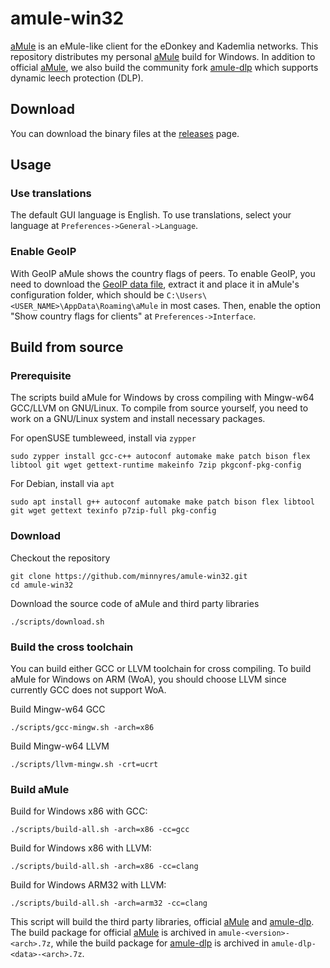 # amule-win32

[aMule](https://github.com/amule-project/amule) is an eMule-like client for the eDonkey and Kademlia networks. This repository distributes my personal [aMule](https://github.com/amule-project/amule) build for Windows. In addition to official [aMule](https://github.com/amule-project/amule), we also build the community fork [amule-dlp](https://github.com/persmule/amule-dlp) which supports dynamic leech protection (DLP).

## Download

You can download the binary files at the [releases](https://github.com/minnyres/amule-win32/releases/latest) page. 

## Usage

### Use translations

The default GUI language is English. To use translations, select your language at `Preferences->General->Language`.

### Enable GeoIP

With GeoIP aMule shows the country flags of peers. To enable GeoIP, you need to download the [GeoIP data file](https://mailfud.org/geoip-legacy/GeoIP.dat.gz), extract it and place it in aMule's configuration folder, which should be `C:\Users\<USER_NAME>\AppData\Roaming\aMule` in most cases. Then, enable the option "Show country flags for clients" at `Preferences->Interface`.

## Build from source

### Prerequisite

The scripts build aMule for Windows by cross compiling with Mingw-w64 GCC/LLVM on GNU/Linux. To compile from source yourself, you need to work on a GNU/Linux system and install necessary packages. 

For openSUSE tumbleweed, install via `zypper`

    sudo zypper install gcc-c++ autoconf automake make patch bison flex libtool git wget gettext-runtime makeinfo 7zip pkgconf-pkg-config

For Debian, install via `apt`

    sudo apt install g++ autoconf automake make patch bison flex libtool git wget gettext texinfo p7zip-full pkg-config

### Download

Checkout the repository

    git clone https://github.com/minnyres/amule-win32.git
    cd amule-win32
    
Download the source code of aMule and third party libraries

    ./scripts/download.sh
    
### Build the cross toolchain

You can build either GCC or LLVM toolchain for cross compiling. To build aMule for Windows on ARM (WoA), you should choose LLVM since currently GCC does not support WoA.

Build Mingw-w64 GCC

    ./scripts/gcc-mingw.sh -arch=x86
    
Build Mingw-w64 LLVM

    ./scripts/llvm-mingw.sh -crt=ucrt
    

### Build aMule 

Build for Windows x86 with GCC: 

    ./scripts/build-all.sh -arch=x86 -cc=gcc

Build for Windows x86 with LLVM: 

    ./scripts/build-all.sh -arch=x86 -cc=clang

Build for Windows ARM32 with LLVM: 

    ./scripts/build-all.sh -arch=arm32 -cc=clang

This script will build the third party libraries, official [aMule](https://github.com/amule-project/amule) and [amule-dlp](https://github.com/persmule/amule-dlp). The build package for official [aMule](https://github.com/amule-project/amule) is archived in `amule-<version>-<arch>.7z`, while the build package for [amule-dlp](https://github.com/persmule/amule-dlp) is archived in `amule-dlp-<data>-<arch>.7z`.
